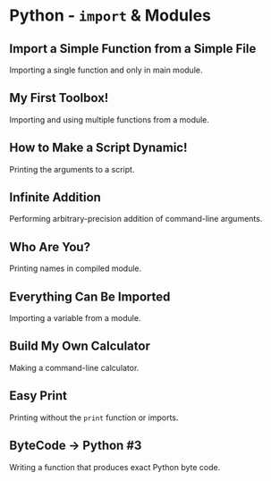 # Python - `import` & Modules

## Import a Simple Function from a Simple File
Importing a single function and only in main module.

## My First Toolbox!
Importing and using multiple functions from a module.

## How to Make a Script Dynamic!
Printing the arguments to a script.

## Infinite Addition
Performing arbitrary-precision addition of command-line arguments.

## Who Are You?
Printing names in compiled module.

## Everything Can Be Imported
Importing a variable from a module.

## Build My Own Calculator
Making a command-line calculator.

## Easy Print
Printing without the `print` function or imports.

## ByteCode -> Python #3
Writing a function that produces exact Python byte code.

